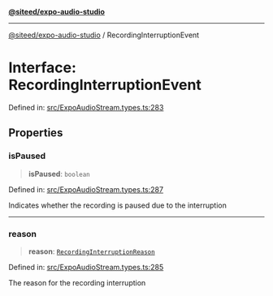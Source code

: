 [**@siteed/expo-audio-studio**](../README.md)

***

[@siteed/expo-audio-studio](../README.md) / RecordingInterruptionEvent

# Interface: RecordingInterruptionEvent

Defined in: [src/ExpoAudioStream.types.ts:283](https://github.com/deeeed/expo-audio-stream/blob/1af374ada18ec2cd4edeb151fc0e91e54f783b9e/packages/expo-audio-studio/src/ExpoAudioStream.types.ts#L283)

## Properties

### isPaused

> **isPaused**: `boolean`

Defined in: [src/ExpoAudioStream.types.ts:287](https://github.com/deeeed/expo-audio-stream/blob/1af374ada18ec2cd4edeb151fc0e91e54f783b9e/packages/expo-audio-studio/src/ExpoAudioStream.types.ts#L287)

Indicates whether the recording is paused due to the interruption

***

### reason

> **reason**: [`RecordingInterruptionReason`](../type-aliases/RecordingInterruptionReason.md)

Defined in: [src/ExpoAudioStream.types.ts:285](https://github.com/deeeed/expo-audio-stream/blob/1af374ada18ec2cd4edeb151fc0e91e54f783b9e/packages/expo-audio-studio/src/ExpoAudioStream.types.ts#L285)

The reason for the recording interruption
